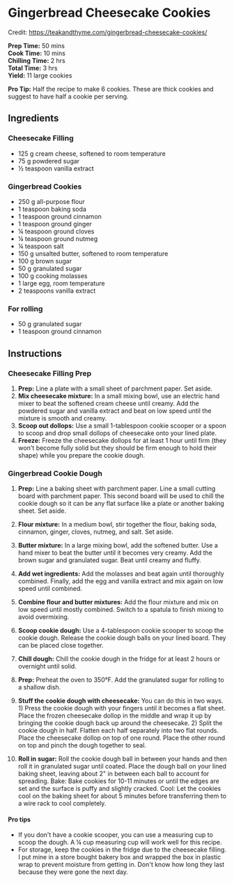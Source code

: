 # Gingerbread Cheesecake Cookies

Credit: <https://teakandthyme.com/gingerbread-cheesecake-cookies/>

**Prep Time:** 50 mins  
**Cook Time:** 10 mins  
**Chilling Time:** 2 hrs  
**Total Time:** 3 hrs  
**Yield:** 11 large cookies  

**Pro Tip:** Half the recipe to make 6 cookies. These are thick cookies and suggest to have half a cookie per serving.

## Ingredients

### Cheesecake Filling

- 125 g cream cheese, softened to room temperature
- 75 g powdered sugar
- ½ teaspoon vanilla extract

### Gingerbread Cookies

- 250 g all-purpose flour
- 1 teaspoon baking soda
- 1 teaspoon ground cinnamon
- 1 teaspoon ground ginger
- ¼ teaspoon ground cloves
- ¼ teaspoon ground nutmeg
- ¼ teaspoon salt
- 150 g unsalted butter, softened to room temperature
- 100 g brown sugar
- 50 g granulated sugar
- 100 g cooking molasses
- 1 large egg, room temperature
- 2 teaspoons vanilla extract

### For rolling

- 50 g granulated sugar
- 1 teaspoon ground cinnamon

## Instructions

### Cheesecake Filling Prep

1. **Prep:** Line a plate with a small sheet of parchment paper. Set aside.
2. **Mix cheesecake mixture:** In a small mixing bowl, use an electric hand mixer to beat the softened cream cheese until creamy. Add the powdered sugar and vanilla extract and beat on low speed until the mixture is smooth and creamy.
3. **Scoop out dollops:** Use a small 1-tablespoon cookie scooper or a spoon to scoop and drop small dollops of cheesecake onto your lined plate.
4. **Freeze:** Freeze the cheesecake dollops for at least 1 hour until firm (they won't become fully solid but they should be firm enough to hold their shape) while you prepare the cookie dough.

### Gingerbread Cookie Dough

1. **Prep:** Line a baking sheet with parchment paper. Line a small cutting board with parchment paper. This second board will be used to chill the cookie dough so it can be any flat surface like a plate or another baking sheet. Set aside.
2. **Flour mixture:** In a medium bowl, stir together the flour, baking soda, cinnamon, ginger, cloves, nutmeg, and salt. Set aside.
3. **Butter mixture:** In a large mixing bowl, add the softened butter. Use a hand mixer to beat the butter until it becomes very creamy. Add the brown sugar and granulated sugar. Beat until creamy and fluffy.

4. **Add wet ingredients:** Add the molasses and beat again until thoroughly combined. Finally, add the egg and vanilla extract and mix again on low speed until combined.
5. **Combine flour and butter mixtures:** Add the flour mixture and mix on low speed until mostly combined. Switch to a spatula to finish mixing to avoid overmixing.
6. **Scoop cookie dough:** Use a 4-tablespoon cookie scooper to scoop the cookie dough. Release the cookie dough balls on your lined board. They can be placed close together.
7. **Chill dough:** Chill the cookie dough in the fridge for at least 2 hours or overnight until solid.
8. **Prep:** Preheat the oven to 350°F. Add the granulated sugar for rolling to a shallow dish.
9. **Stuff the cookie dough with cheesecake:** You can do this in two ways. 1) Press the cookie dough with your fingers until it becomes a flat sheet. Place the frozen cheesecake dollop in the middle and wrap it up by bringing the cookie dough back up around the cheesecake. 2) Split the cookie dough in half. Flatten each half separately into two flat rounds. Place the cheesecake dollop on top of one round. Place the other round on top and pinch the dough together to seal.

10. **Roll in sugar:** Roll the cookie dough ball in between your hands and then roll it in granulated sugar until coated. Place the dough ball on your lined baking sheet, leaving about 2" in between each ball to account for spreading.
Bake: Bake cookies for 10-11 minutes or until the edges are set and the surface is puffy and slightly cracked.
Cool: Let the cookies cool on the baking sheet for about 5 minutes before transferring them to a wire rack to cool completely.

#### Pro tips

- If you don't have a cookie scooper, you can use a measuring cup to scoop the dough. A ¼ cup measuring cup will work well for this recipe.
- For storage, keep the cookies in the fridge due to the cheesecake filling. I put mine in a store bought bakery box and wrapped the box in plastic wrap to prevent moisture from getting in. Don't know how long they last because they were gone the next day.
